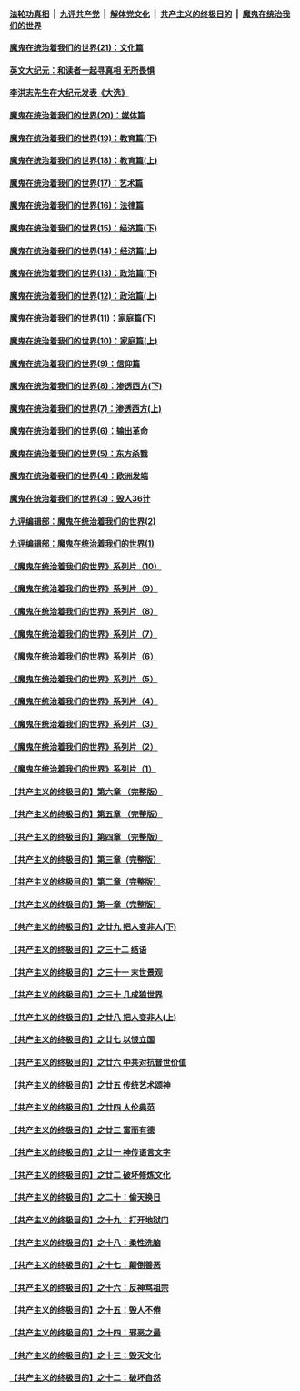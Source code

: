 

####  [法轮功真相](../../../../basic/blob/master/README.md?t=01281501) &nbsp;|&nbsp; [九评共产党](../../../../9ping.md/blob/master/README.md?t=01281501) &nbsp;|&nbsp; [解体党文化](../../../../jtdwh.md/blob/master/README.md?t=01281501)  &nbsp;|&nbsp; [共产主义的终极目的](../../../../gczydzjmd.md/blob/master/README.md?t=01281501) &nbsp;|&nbsp; [魔鬼在统治我们的世界](../../../../mgztzwmdsj.md/blob/master/README.md?t=01281501) 

#### [魔鬼在统治着我们的世界(21)：文化篇](../pages/nsc422/n10597706.md?t=01281501) 

#### [英文大纪元：和读者一起寻真相 无所畏惧](../pages/nsc422/n12542027.md?t=01281501) 

#### [李洪志先生在大纪元发表《大选》](../pages/nsc422/n12534746.md?t=01281501) 

#### [魔鬼在统治着我们的世界(20)：媒体篇](../pages/nsc422/n10586579.md?t=01281501) 

#### [魔鬼在统治着我们的世界(19)：教育篇(下)](../pages/nsc422/n10564808.md?t=01281501) 

#### [魔鬼在统治着我们的世界(18)：教育篇(上)](../pages/nsc422/n10526970.md?t=01281501) 

#### [魔鬼在统治着我们的世界(17)：艺术篇](../pages/nsc422/n10499093.md?t=01281501) 

#### [魔鬼在统治着我们的世界(16)：法律篇](../pages/nsc422/n10485969.md?t=01281501) 

#### [魔鬼在统治着我们的世界(15)：经济篇(下)](../pages/nsc422/n10469975.md?t=01281501) 

#### [魔鬼在统治着我们的世界(14)：经济篇(上)](../pages/nsc422/n10457370.md?t=01281501) 

#### [魔鬼在统治着我们的世界(13)：政治篇(下)](../pages/nsc422/n10448270.md?t=01281501) 

#### [魔鬼在统治着我们的世界(12)：政治篇(上)](../pages/nsc422/n10444576.md?t=01281501) 

#### [魔鬼在统治着我们的世界(11)：家庭篇(下)](../pages/nsc422/n10440961.md?t=01281501) 

#### [魔鬼在统治着我们的世界(10)：家庭篇(上)](../pages/nsc422/n10435448.md?t=01281501) 

#### [魔鬼在统治着我们的世界(9)：信仰篇](../pages/nsc422/n10432159.md?t=01281501) 

#### [魔鬼在统治着我们的世界(8)：渗透西方(下)](../pages/nsc422/n10429603.md?t=01281501) 

#### [魔鬼在统治着我们的世界(7)：渗透西方(上)](../pages/nsc422/n10426013.md?t=01281501) 

#### [魔鬼在统治着我们的世界(6)：输出革命](../pages/nsc422/n10421536.md?t=01281501) 

#### [魔鬼在统治着我们的世界(5)：东方杀戮](../pages/nsc422/n10417707.md?t=01281501) 

#### [魔鬼在统治着我们的世界(4)：欧洲发端](../pages/nsc422/n10414890.md?t=01281501) 

#### [魔鬼在统治着我们的世界(3)：毁人36计](../pages/nsc422/n10411583.md?t=01281501) 

#### [九评编辑部：魔鬼在统治着我们的世界(2)](../pages/nsc422/n10410036.md?t=01281501) 

#### [九评编辑部：魔鬼在统治着我们的世界(1)](../pages/nsc422/n10406825.md?t=01281501) 

#### [《魔鬼在统治着我们的世界》系列片（10）](../pages/nsc422/n12292670.md?t=01281501) 

#### [《魔鬼在统治着我们的世界》系列片（9）](../pages/nsc422/n12290859.md?t=01281501) 

#### [《魔鬼在统治着我们的世界》系列片（8）](../pages/nsc422/n12287445.md?t=01281501) 

#### [《魔鬼在统治着我们的世界》系列片（7）](../pages/nsc422/n12283425.md?t=01281501) 

#### [《魔鬼在统治着我们的世界》系列片（6）](../pages/nsc422/n12282314.md?t=01281501) 

#### [《魔鬼在统治着我们的世界》系列片（5）](../pages/nsc422/n12281419.md?t=01281501) 

#### [《魔鬼在统治着我们的世界》系列片（4）](../pages/nsc422/n12274024.md?t=01281501) 

#### [《魔鬼在统治着我们的世界》系列片（3）](../pages/nsc422/n12271322.md?t=01281501) 

#### [《魔鬼在统治着我们的世界》系列片（2）](../pages/nsc422/n12269049.md?t=01281501) 

#### [《魔鬼在统治着我们的世界》系列片（1）](../pages/nsc422/n12267575.md?t=01281501) 

#### [【共产主义的终极目的】第六章 （完整版）](../pages/nsc422/n11428913.md?t=01281501) 

#### [【共产主义的终极目的】第五章 （完整版）](../pages/nsc422/n11428912.md?t=01281501) 

#### [【共产主义的终极目的】第四章 （完整版）](../pages/nsc422/n11428907.md?t=01281501) 

#### [【共产主义的终极目的】第三章（完整版）](../pages/nsc422/n11428848.md?t=01281501) 

#### [【共产主义的终极目的】第二章（完整版）](../pages/nsc422/n11428831.md?t=01281501) 

#### [【共产主义的终极目的】第一章（完整版）](../pages/nsc422/n11417651.md?t=01281501) 

#### [【共产主义的终极目的】之廿九 把人变非人(下)](../pages/nsc422/n11344140.md?t=01281501) 

#### [【共产主义的终极目的】之三十二 结语](../pages/nsc422/n11360535.md?t=01281501) 

#### [【共产主义的终极目的】之三十一 末世景观](../pages/nsc422/n11351129.md?t=01281501) 

#### [【共产主义的终极目的】之三十 几成狼世界](../pages/nsc422/n11348280.md?t=01281501) 

#### [【共产主义的终极目的】之廿八 把人变非人(上)](../pages/nsc422/n11340492.md?t=01281501) 

#### [【共产主义的终极目的】之廿七 以恨立国](../pages/nsc422/n11336944.md?t=01281501) 

#### [【共产主义的终极目的】之廿六 中共对抗普世价值](../pages/nsc422/n11324785.md?t=01281501) 

#### [【共产主义的终极目的】之廿五 传统艺术颂神](../pages/nsc422/n11296396.md?t=01281501) 

#### [【共产主义的终极目的】之廿四 人伦典范](../pages/nsc422/n11296397.md?t=01281501) 

#### [【共产主义的终极目的】之廿三 富而有德](../pages/nsc422/n11283598.md?t=01281501) 

#### [【共产主义的终极目的】之廿一 神传语言文字](../pages/nsc422/n11263265.md?t=01281501) 

#### [【共产主义的终极目的】之廿二 破坏修炼文化](../pages/nsc422/n11245728.md?t=01281501) 

#### [【共产主义的终极目的】之二十：偷天换日](../pages/nsc422/n11238846.md?t=01281501) 

#### [【共产主义的终极目的】之十九：打开地狱门](../pages/nsc422/n11206376.md?t=01281501) 

#### [【共产主义的终极目的】之十八：柔性洗脑](../pages/nsc422/n11199994.md?t=01281501) 

#### [【共产主义的终极目的】之十七：颠倒善恶](../pages/nsc422/n11179782.md?t=01281501) 

#### [【共产主义的终极目的】之十六：反神骂祖宗](../pages/nsc422/n11166798.md?t=01281501) 

#### [【共产主义的终极目的】之十五：毁人不倦](../pages/nsc422/n11166792.md?t=01281501) 

#### [【共产主义的终极目的】之十四：邪恶之最](../pages/nsc422/n11150249.md?t=01281501) 

#### [【共产主义的终极目的】之十三：毁灭文化](../pages/nsc422/n11135227.md?t=01281501) 

#### [【共产主义的终极目的】之十二：破坏自然](../pages/nsc422/n11135214.md?t=01281501) 

